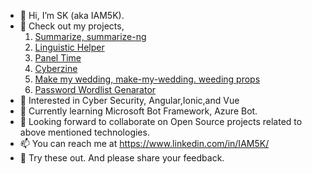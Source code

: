 - 👋 Hi, I’m SK (aka IAM5K).
- 👀 Check out my projects,
  1. [Summarize, summarize-ng](https://summarize-ng.web.app/home)
  2. [Linguistic Helper](https://linguistic-helper.web.app/) 
  3. [Panel Time](https://paneltime.web.app/home)
  4. [Cyberzine](https://cyberzine.web.app/)
  5. [Make my wedding, make-my-wedding. weeding props ](https://make-my-wedding.web.app/wedding-props)
  6. [Password Wordlist Genarator](https://github.com/IAM5K/WordlistGenerator)
- 👀 Interested in Cyber Security, Angular,Ionic,and Vue
- 🌱 Currently learning Microsoft Bot Framework, Azure Bot.
- 💞️ Looking forward to collaborate on Open Source projects related to above mentioned technologies. 
- 📫 You can reach me at <a herf="https://www.linkedin.com/in/IAM5K/">https://www.linkedin.com/in/IAM5K/</a>
- 👀 Try these out. And please share your feedback.
